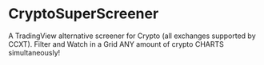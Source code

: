 # CryptoSuperScreener
A TradingView alternative screener for Crypto (all exchanges supported by CCXT). Filter and Watch in a Grid ANY amount of crypto CHARTS simultaneously!
